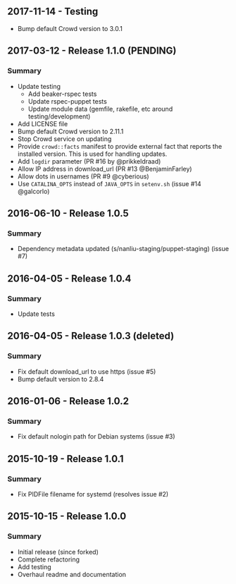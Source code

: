## 2017-11-14 - Testing
- Bump default Crowd version to 3.0.1
## 2017-03-12 - Release 1.1.0 (PENDING)

### Summary

- Update testing
  * Add beaker-rspec tests
  * Update rspec-puppet tests
  * Update module data (gemfile, rakefile, etc around testing/development)
- Add LICENSE file
- Bump default Crowd version to 2.11.1
- Stop Crowd service on updating
- Provide `crowd::facts` manifest to provide external fact that reports the
  installed version. This is used for handling updates.
- Add `logdir` parameter (PR #16 by @prikkeldraad)
- Allow IP address in download_url (PR #13 @BenjaminFarley)
- Allow dots in usernames (PR #9 @cyberious)
- Use `CATALINA_OPTS` instead of `JAVA_OPTS` in `setenv.sh` (issue #14 @galcorlo)

## 2016-06-10 - Release 1.0.5

### Summary

- Dependency metadata updated (s/nanliu-staging/puppet-staging) (issue #7)

## 2016-04-05 - Release 1.0.4

### Summary

- Update tests

## 2016-04-05 - Release 1.0.3 (deleted)

### Summary

- Fix default download_url to use https (issue #5)
- Bump default version to 2.8.4

## 2016-01-06 - Release 1.0.2

### Summary

- Fix default nologin path for Debian systems (issue #3)

## 2015-10-19 - Release 1.0.1

### Summary

- Fix PIDFile filename for systemd (resolves issue #2)

## 2015-10-15 - Release 1.0.0

### Summary

- Initial release (since forked)
- Complete refactoring
- Add testing
- Overhaul readme and documentation
